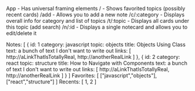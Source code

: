 App - Has universal framing elements
  / - Shows favorited topics (possibly recent cards)
  /add - Allows you to add a new note
  /c/:category - Displays overall info for category and list of topics
    /t/:topic - Displays all cards under this topic (add search)
  /n/:id - Displays a single notecard and allows you to edit/delete it
  

Notes: [
  {
    id: 1
    category: javascript
    topic: objects
    title: Objects Using Class
    text: a bunch of text I don't want to write out
    links: [
      http://aLinkThatIsTotallyReal,
      http://anotherRealLink
    ]
  },
  {
    id: 2
    category: react
    topic: structure
    title: How to Navigate with Components
    text: a bunch of text I don't want to write out
    links: [
      http://aLinkThatIsTotallyReal,
      http://anotherRealLink
    ]
  }
]
Favorites: [
  ["javascript","objects"],
  ["react","structure"]
]
Recents: [
  1,
  2
]
